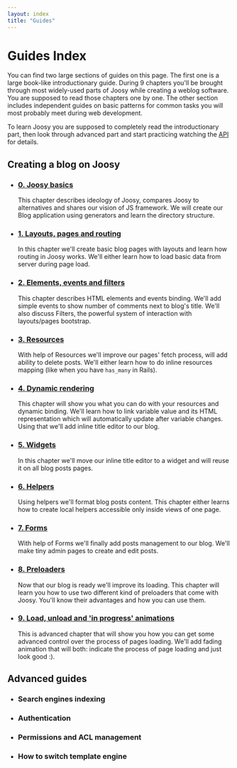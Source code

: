 ```yaml
---
layout: index
title: "Guides"
---
```


# Guides Index

You can find two large sections of guides on this page. The first one is a large book-like introductionary guide. During 9 chapters you'll be brought through most widely-used parts of Joosy while creating a weblog software. You are supposed to read those chapters one by one. The other section includes independent guides on basic patterns for common tasks you will most probably meet during web development.

To learn Joosy you are supposed to completely read the introductionary part, then look through advanced part and start practicing watching the [API](http://api.joosy.ws/) for details.

## Creating a blog on Joosy

* ### [0. Joosy basics](guides/joosy-basics.html)

  This chapter describes ideology of Joosy, compares Joosy to alternatives and shares our vision of JS framework. We will create our Blog application using generators and learn the directory structure.

* ### [1. Layouts, pages and routing](guides/layouts-pages-and-routing.html)

  In this chapter we'll create basic blog pages with layouts and learn how routing in Joosy works. We'll either learn how to load basic data from server during page load.

* ### [2. Elements, events and filters](guides/elements-events-and-filters.html)

  This chapter describes HTML elements and events binding. We'll add simple events to show number of comments next to blog's title. We'll also discuss Filters, the powerful system of interaction with layouts/pages bootstrap.

* ### [3. Resources](guides/resources.md)

  With help of Resources we'll improve our pages' fetch process, will add ability to delete posts. We'll either learn how to do inline resources mapping (like when you have `has_many` in Rails).

* ### [4. Dynamic rendering](guides/dynamic-rendering.html)

  This chapter will show you what you can do with your resources and dynamic binding. We'll learn how to link variable value and its HTML representation which will automatically update after variable changes. Using that we'll add inline title editor to our blog.

* ### [5. Widgets](guides/widgets.html)

  In this chapter we'll move our inline title editor to a widget and will reuse it on all blog posts pages.

* ### [6. Helpers](guides/helpers.html)

  Using helpers we'll format blog posts content. This chapter either learns how to create local helpers accessible only inside views of one page.

* ### [7. Forms](guides/forms.html)

  With help of Forms we'll finally add posts management to our blog. We'll make tiny admin pages to create and edit posts.

* ### [8. Preloaders](guides/preloaders.html)

  Now that our blog is ready we'll improve its loading. This chapter will learn you how to use two different kind of preloaders that come with Joosy. You'll know their advantages and how you can use them.

* ### [9. Load, unload and 'in progress' animations](guides/load-unload-and-in-progress-animations.html)

  This is advanced chapter that will show you how you can get some advanced control over the process of pages loading. We'll add fading animation that will both: indicate the process of page loading and just look good :).

## Advanced guides

* ### Search engines indexing

* ### Authentication

* ### Permissions and ACL management

* ### How to switch template engine

